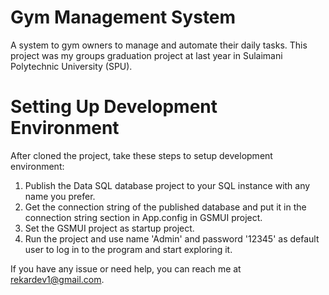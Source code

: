 # Gym Management System
A system to gym owners to manage and automate their daily tasks. This project was my groups graduation project at last year in Sulaimani Polytechnic University (SPU).

# Setting Up Development Environment
After cloned the project, take these steps to setup development environment:
1. Publish the Data SQL database project to your SQL instance with any name you prefer.
2. Get the connection string of the published database and put it in the connection string section in App.config in GSMUI project.
3. Set the GSMUI project as startup project.
4. Run the project and use name 'Admin' and password '12345' as default user to log in to the program and start exploring it.

If you have any issue or need help, you can reach me at rekardev1@gmail.com. 

